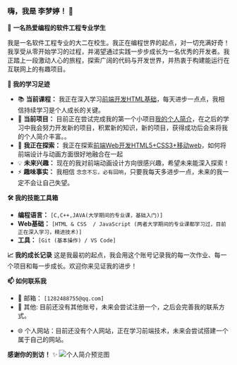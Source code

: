 ### 嗨，我是 李梦婷！ 👋

🎯 **一名热爱编程的软件工程专业学生**

我是一名软件工程专业的大二在校生。我正在编程世界的起点，对一切充满好奇！我享受从零开始学习的过程，并渴望通过实践一步步成长为一名优秀的开发者。我正踏上一段激动人心的旅程，探索广阔的代码与开发世界，并热衷于构建能运行在互联网上的有趣项目。

**🌱 我的学习足迹**
-   📚 **当前课程：** 我正在深入学习[前端开发HTML基础](https://www.runoob.com/html/html-tutorial.html)，每天进步一点点，我相信持续学习是个人成长的关键。
-   🔭 **当前项目：** 目前正在尝试完成我的第一个小项目[我的个人简介](../code-snippets/个人简介.html)，在之后的学习中我会努力开发新的项目，积累新的知识，新的项目，获得成功后会来将我的个人简介丰富。。
-   🤔 **我正在探索：** 我正在探索[前端Web开发HTML5+CSS3+移动web](https://www.bilibili.com/video/BV1kM4y127Li)，如何将前端设计与动画方面很好地融合在一起
-   💡 **未来兴趣：** 现在的我对前端动画设计方向很感兴趣，希望未来能深入探索！
-   ⚡ **趣味事实：** 我相信 `念念不忘，必有回响`，只要我每天多进步一点，未来的我一定不会让自己失望。

**🛠️ 我的技能工具箱**
-   **编程语言：** `[C,C++,JAVA(大学期间的专业课，基础入门)]`
-   **Web基础：** `[HTML & CSS  / JavaScript (两者大学期间的专业课都学习过，目前正在深入学习，精进技术)]`
-   **工具：** `[Git (基本操作) / VS Code]`

**📈 我的成长记录**
这是我最初的起点，我会用这个账号记录我的每一次作业、每一个项目和每一步成长。欢迎你来见证我的进步！

**📫 如何联系我**
-   📧 邮箱： `[1282488755@qq.com]`
-   💼 其他: 目前还没有其他账号，未来会尝试注册一个，之后会完善我的联系方式。</p>
-   🌐 个人网站：目前还没有个人网站，正在学习前端技术，未来会尝试搭建一个属于自己的网站。

**感谢你的到访！** ✨
![个人简介预览图](image.png)